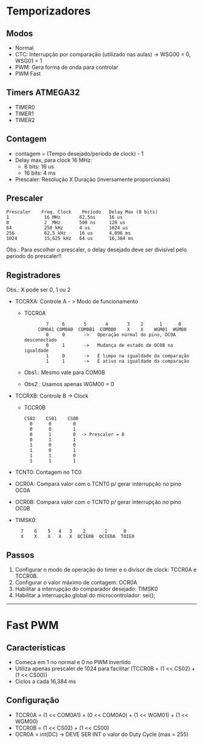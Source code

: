 # Temporizadores
## Modos
- Normal
- CTC: Interrupção por comparação (utilizado nas aulas) -> WSG00 = 0, WSG01 = 1
- PWM: Gera forma de onda para controlar
- PWM Fast

## Timers ATMEGA32
- TIMER0
- TIMER1
- TIMER2

## Contagem
- contagem = (Tempo desejado/período de clock) - 1
- Delay max, para clock 16 MHz:
    - 8 bits: 16 us
    - 16 bits: 4 ms
- Prescaler: Resolução X Duração (inversamente proporcionais)

## Prescaler

    Prescaler    Freq. Clock    Período   Delay Max (8 bits)
    1             16 MHz       62,5ns     16 us
    8             2  MHz       500 ns     128 us
    64            250 kHz      4 us       1024 us
    256           62,5 kHz     16 us      4,096 ms
    1024          15,625 kHz   64 us      16,384 ms

Obs.: Para escolher o prescaler, o delay desejado deve ser divisível pelo periodo do prescaler!!

## Registradores
Obs.: X pode ser 0, 1 ou 2
- TCCRXA: Controle A - > Modo de funcionamento
    - TCCR0A

                  7     6       5       4       3    2      1      0
               COM0A1 COM0A0  COM0B1  COM0B0    X    X    WGM01  WGM00
                  0     0       ->   Operação normal do pino, OC0A desconectado
                  0     1       ->   Mudança de estado de OC0B na igualdade
                  1     0       ->   É limpo na igualdade da comparação
                  1     1       ->   É ativo na igualdade da comparação


    - Obs1.: Mesmo vale para COM0B
    - Obs2.: Usamos apenas WGM00 = 0

- TCCRXB: Controle B -> Clock
    - TCCR0B    
                  
          CS02    CS01    CS00
            0      0        0
            0      0        1
            0      1        0  -> Prescaler = 8
            0      1        1
            1      0        0
            1      0        1
            1      1        0
            1      1        1

- TCNT0: Contagem no TC0
- OCR0A: Compara valor com o TCNT0 p/ gerar interrupção no pino OC0A
- OCR0B: Compara valor com o TCNT0 p/ gerar interrupção no pino OC0B
- TIMSK0: 

        7    6    5   4   3    2       1      0
        X    X    X   X   X  OCIE0B  OCIE0A  TOIE0

## Passos
1. Configurar o modo de operação do timer e o divisor de clock: TCCR0A e TCCR0B. 
2. Configurar o valor máximo de contagem: OCR0A 
3. Habilitar a interrupção do comparador desejado: TIMSK0 
4. Habilitar a interrupção global do microcontrolador: sei();

---


# Fast PWM
## Características
- Começa em 1 no normal e 0 no PWM invertido
- Utiliza apenas prescaler de 1024 para facilitar (TCCR0B = (1 << CS02) + (1 << CS00))
- Ciclos a cada 16,384 ms

## Configuração
- TCCR0A = (1 << COM0A1) + (0 << COM0A0) + (1 << WGM01) + (1 << WGM00)
- TCCR0B = (1 << CS02) + (1 << CS00)
- OCR0A = int(DC) -> DEVE SER INT o valor do Duty Cycle (max = 255)

